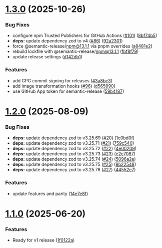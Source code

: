 # [1.3.0](https://github.com/raisedadead/astro-loader-hashnode/compare/v1.2.0...v1.3.0) (2025-10-26)


### Bug Fixes

* configure npm Trusted Publishers for GitHub Actions ([#101](https://github.com/raisedadead/astro-loader-hashnode/issues/101)) ([8bf74b5](https://github.com/raisedadead/astro-loader-hashnode/commit/8bf74b5b740178daf7d9adf73ae33de8d41b8d52))
* **deps:** update dependency zod to v4 ([#86](https://github.com/raisedadead/astro-loader-hashnode/issues/86)) ([92a2301](https://github.com/raisedadead/astro-loader-hashnode/commit/92a23012e96f7d84cf8c68e3f74a6cd26f2f32c4))
* force @semantic-release/npm@13.1.1 via pnpm overrides ([a8481e2](https://github.com/raisedadead/astro-loader-hashnode/commit/a8481e2e6c7cb4100452f8c0d6dd020863eeabb2))
* rebuild lockfile with @semantic-release/npm@13.1.1 ([fbf8f79](https://github.com/raisedadead/astro-loader-hashnode/commit/fbf8f79c5d4b023f2ad9c22d7ccf12d6dcb48d82))
* update release settings ([d142db1](https://github.com/raisedadead/astro-loader-hashnode/commit/d142db15ef96a067b1f2b4a721e4b903b8f6e733))


### Features

* add GPG commit signing for releases ([43a8bc3](https://github.com/raisedadead/astro-loader-hashnode/commit/43a8bc337344536556e6da6366398766f3c1a92f))
* add image transformation hooks ([#96](https://github.com/raisedadead/astro-loader-hashnode/issues/96)) ([d565990](https://github.com/raisedadead/astro-loader-hashnode/commit/d565990b75de3354ffac2daca7e71cae2359c165))
* use GitHub App token for semantic-release ([59b4187](https://github.com/raisedadead/astro-loader-hashnode/commit/59b4187ff9c6976612db39a397cbf1a678603ba6))

# [1.2.0](https://github.com/raisedadead/astro-loader-hashnode/compare/v1.1.0...v1.2.0) (2025-08-09)


### Bug Fixes

* **deps:** update dependency zod to v3.25.69 ([#20](https://github.com/raisedadead/astro-loader-hashnode/issues/20)) ([1c0bd0f](https://github.com/raisedadead/astro-loader-hashnode/commit/1c0bd0f42feabf5de1579e72e55d09575d29d781))
* **deps:** update dependency zod to v3.25.71 ([#21](https://github.com/raisedadead/astro-loader-hashnode/issues/21)) ([759c540](https://github.com/raisedadead/astro-loader-hashnode/commit/759c540e64e8339a5364b5d41176ecb9a7b0ad7c))
* **deps:** update dependency zod to v3.25.72 ([#22](https://github.com/raisedadead/astro-loader-hashnode/issues/22)) ([4e00209](https://github.com/raisedadead/astro-loader-hashnode/commit/4e002094ee7b1c4c4c5ef8cef3e32dc8fe98219a))
* **deps:** update dependency zod to v3.25.73 ([#23](https://github.com/raisedadead/astro-loader-hashnode/issues/23)) ([e2c7087](https://github.com/raisedadead/astro-loader-hashnode/commit/e2c70878e28230c9eb9b4590f7e3be6d506ca16b))
* **deps:** update dependency zod to v3.25.74 ([#24](https://github.com/raisedadead/astro-loader-hashnode/issues/24)) ([5096a2e](https://github.com/raisedadead/astro-loader-hashnode/commit/5096a2e3df40a1cec252d6b363041ed3ebcdb5c3))
* **deps:** update dependency zod to v3.25.75 ([#25](https://github.com/raisedadead/astro-loader-hashnode/issues/25)) ([8b22548](https://github.com/raisedadead/astro-loader-hashnode/commit/8b225489cc602c13460f9ee0a47e37198a7b06bc))
* **deps:** update dependency zod to v3.25.76 ([#27](https://github.com/raisedadead/astro-loader-hashnode/issues/27)) ([44552e7](https://github.com/raisedadead/astro-loader-hashnode/commit/44552e7ca1e74e4d5d2f24a3c4353fc035b93065))


### Features

* update features and parity ([14e7e8f](https://github.com/raisedadead/astro-loader-hashnode/commit/14e7e8ff34560381eac9961989f9fdd546e0f6af))

# [1.1.0](https://github.com/raisedadead/astro-loader-hashnode/compare/v1.0.0...v1.1.0) (2025-06-20)


### Features

* Ready for v1 release ([1f0122a](https://github.com/raisedadead/astro-loader-hashnode/commit/1f0122a3b88843e11097ce996beb2b791e90a339))

